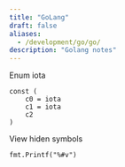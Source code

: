 ```yaml
---
title: "GoLang"
draft: false
aliases:
  - /development/go/go/
description: "Golang notes"
---
```


Enum iota

```golang
const (
    c0 = iota
    c1 = iota
    c2
)
```

View hiden symbols

```golang
fmt.Printf("%#v")
```
